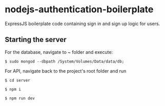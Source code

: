 # nodejs-authentication-boilerplate
ExpressJS boilerplate code containing sign in and sign up logic for users.

## Starting the server

For the database, navigate to ~ folder and execute:

`$ sudo mongod --dbpath /System/Volumes/Data/data/db;`

For API, navigate back to the project's root folder and run

`$ cd server`

`$ npm i`

`$ npm run dev`